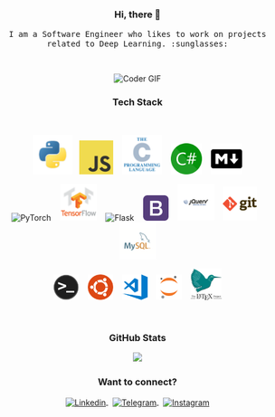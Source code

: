 <h3 align="center">Hi, there 👋</h3>

<p align="center">
  <samp>
    I am a Software Engineer who likes to work on projects related to Deep Learning. :sunglasses:<br />
  </samp>
</p>
<br />

<!--
<img align="right" src="https://wallpaperplay.com/walls/full/2/c/2/58072.jpg" alt="Coder GIF" height="25" width="450">
<img align="right" src="https://media.giphy.com/media/836HiJc7pgzy8iNXCn/giphy.gif" alt="Coder GIF" height="250" width="450">
<img align="right" src="https://wallpaperplay.com/walls/full/2/c/2/58072.jpg" alt="Coder GIF" height="25" width="450">
-->
<p align="center">
  <img src="https://media.giphy.com/media/AFdcYElkoNAUE/giphy.gif" alt="Coder GIF" height="250" width="450">
</p>

  <h3 align="center">Tech Stack</h3>
  <br />
  <p align="center">
    <img alt="Python" width="70px" src="https://raw.githubusercontent.com/github/explore/80688e429a7d4ef2fca1e82350fe8e3517d3494d/topics/python/python.png" />&nbsp;&nbsp;
    <img alt="Javascript" width="60px" src="https://raw.githubusercontent.com/github/explore/80688e429a7d4ef2fca1e82350fe8e3517d3494d/topics/javascript/javascript.png" />&nbsp;&nbsp;&nbsp;
    <img alt="C" width="70px" src="https://raw.githubusercontent.com/github/explore/80688e429a7d4ef2fca1e82350fe8e3517d3494d/topics/c/c.png" />&nbsp;&nbsp;&nbsp;
    <img alt="C#" width="55px" src="https://raw.githubusercontent.com/github/explore/80688e429a7d4ef2fca1e82350fe8e3517d3494d/topics/csharp/csharp.png" />&nbsp;&nbsp;&nbsp;
    <img alt="Git" width="55px" src="https://raw.githubusercontent.com/github/explore/80688e429a7d4ef2fca1e82350fe8e3517d3494d/topics/markdown/markdown.png" />
  </p>
  <p align="center">
    <img alt="PyTorch" width="160px" src="https://www.edureka.co/blog/wp-content/uploads/2018/10/Pytorch_logo.png" />&nbsp;&nbsp;&nbsp;
    <img alt="Tensorflow" width="65px" src="https://raw.githubusercontent.com/github/explore/80688e429a7d4ef2fca1e82350fe8e3517d3494d/topics/tensorflow/tensorflow.png" />&nbsp;&nbsp;&nbsp;
    <img alt="Flask" width="60px" src="https://encrypted-tbn0.gstatic.com/images?q=tbn:ANd9GcSBPAH3qo9P8WHLJbB1BEXoupDOH4YGosKoXQ&usqp=CAU" />&nbsp;&nbsp;&nbsp;
    <img alt="Bootstrap" width="45px" src="https://raw.githubusercontent.com/github/explore/80688e429a7d4ef2fca1e82350fe8e3517d3494d/topics/bootstrap/bootstrap.png" />&nbsp;&nbsp;&nbsp;
    <img alt="jQuery" width="65px" src="https://raw.githubusercontent.com/github/explore/80688e429a7d4ef2fca1e82350fe8e3517d3494d/topics/jquery/jquery.png" />&nbsp;&nbsp;&nbsp;
    <img alt="Git" width="60px" src="https://raw.githubusercontent.com/github/explore/80688e429a7d4ef2fca1e82350fe8e3517d3494d/topics/git/git.png" />&nbsp;&nbsp;&nbsp;
    <img alt="MySQL" width="65px" src="https://raw.githubusercontent.com/github/explore/80688e429a7d4ef2fca1e82350fe8e3517d3494d/topics/mysql/mysql.png" />
  </p>
  <p align="center">
    <img alt="Terminal" width="45px" src="https://raw.githubusercontent.com/github/explore/80688e429a7d4ef2fca1e82350fe8e3517d3494d/topics/terminal/terminal.png" />&nbsp;&nbsp;&nbsp;
    <img alt="Ubuntu" width="45px" src="https://raw.githubusercontent.com/github/explore/80688e429a7d4ef2fca1e82350fe8e3517d3494d/topics/ubuntu/ubuntu.png" />&nbsp;&nbsp;&nbsp;
    <img alt="Visual Studio Code" width="45px" src="https://raw.githubusercontent.com/github/explore/80688e429a7d4ef2fca1e82350fe8e3517d3494d/topics/visual-studio-code/visual-studio-code.png" />&nbsp;&nbsp;&nbsp;
    <img alt="Jupyter Notebook" width="45px" src="https://raw.githubusercontent.com/github/explore/80688e429a7d4ef2fca1e82350fe8e3517d3494d/topics/jupyter-notebook/jupyter-notebook.png" />&nbsp;&nbsp;&nbsp;
    <img alt="LaTeX" width="55px" src="https://raw.githubusercontent.com/github/explore/80688e429a7d4ef2fca1e82350fe8e3517d3494d/topics/latex/latex.png" />
  </p>

<!-- 
<div align="left">
</div>
-->
<br />

<h3 align="center">GitHub Stats</h3>
<p align="center">
  <img height="170" src="https://github-readme-stats.vercel.app/api?username=rvk007&show_icons=true&count_private=true&hide_border=true&hide_title=true&theme=tokyonight" />
</p>

<h3 align="center">Want to connect?</h3>
<p align="center">
  <a href="https://www.linkedin.com/in/rvk007/">
    <img align="center" alt="Linkedin" width="20px" src="https://cdn.jsdelivr.net/npm/simple-icons@v3/icons/linkedin.svg" />
  </a>&nbsp;
  <a href="https://t.me/Rakhee">
    <img align="center" alt="Telegram" width="20px" src="https://cdn.jsdelivr.net/npm/simple-icons@v3/icons/telegram.svg" />
  </a>&nbsp;
  <a href="https://www.instagram.com/rakhee_1.0/">
    <img align="center" alt="Instagram" width="20px" src="https://cdn.jsdelivr.net/npm/simple-icons@v3/icons/instagram.svg" />
  </a>
</p>
<!--
**rvk007/rvk007** is a ✨ _special_ ✨ repository because its `README.md` (this file) appears on your GitHub profile.

Here are some ideas to get you started:

- 🔭 I’m currently working on ...
- 🌱 I’m currently learning ...
- 👯 I’m looking to collaborate on ...
- 🤔 I’m looking for help with ...
- 💬 Ask me about ...
- 📫 How to reach me: ...
- 😄 Pronouns: ...
- ⚡ Fun fact: ...
-->
